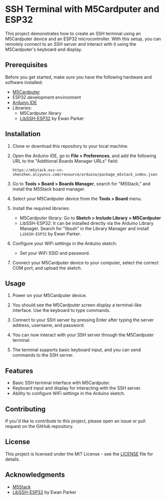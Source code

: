 # SSH Terminal with M5Cardputer and ESP32

This project demonstrates how to create an SSH terminal using an M5Cardputer device and an ESP32 microcontroller. With this setup, you can remotely connect to an SSH server and interact with it using the M5Cardputer's keyboard and display.

## Prerequisites

Before you get started, make sure you have the following hardware and software installed:

- [M5Cardputer](https://m5stack.com/)
- ESP32 development environment
- [Arduino IDE](https://www.arduino.cc/en/software)
- Libraries:
  - M5Cardputer library
  - [LibSSH-ESP32](https://github.com/ewpa/LibSSH-ESP32) by Ewan Parker

## Installation

1. Clone or download this repository to your local machine.

2. Open the Arduino IDE, go to **File > Preferences**, and add the following URL to the "Additional Boards Manager URLs" field:

   `https://m5stack.oss-cn-shenzhen.aliyuncs.com/resource/arduino/package_m5stack_index.json`

3. Go to **Tools > Board > Boards Manager**, search for "M5Stack," and install the M5Stack board manager.

4. Select your M5Cardputer device from the **Tools > Board** menu.

5. Install the required libraries:
   - M5Cardputer library: Go to **Sketch > Include Library > M5Cardputer**
   - LibSSH-ESP32: It can be installed directly via the Arduino Library Manager. Search for "libssh" in the Library Manager and install `LibSSH-ESP32` by Ewan Parker.

6. Configure your WiFi settings in the Arduino sketch:
   - Set your WiFi SSID and password.

7. Connect your M5Cardputer device to your computer, select the correct COM port, and upload the sketch.

## Usage

1. Power on your M5Cardputer device.

2. You should see the M5Cardputer screen display a terminal-like interface. Use the keyboard to type commands.

3. Connect to your SSH server by pressing Enter after typing the server address, username, and password.

4. You can now interact with your SSH server through the M5Cardputer terminal.

5. The terminal supports basic keyboard input, and you can send commands to the SSH server.

## Features

- Basic SSH terminal interface with M5Cardputer.
- Keyboard input and display for interacting with the SSH server.
- Ability to configure WiFi settings in the Arduino sketch.

## Contributing

If you'd like to contribute to this project, please open an issue or pull request on the GitHub repository.

## License

This project is licensed under the MIT License - see the [LICENSE](LICENSE) file for details.

## Acknowledgments

- [M5Stack](https://m5stack.com/)
- [LibSSH-ESP32](https://github.com/ewpa/LibSSH-ESP32) by Ewan Parker
